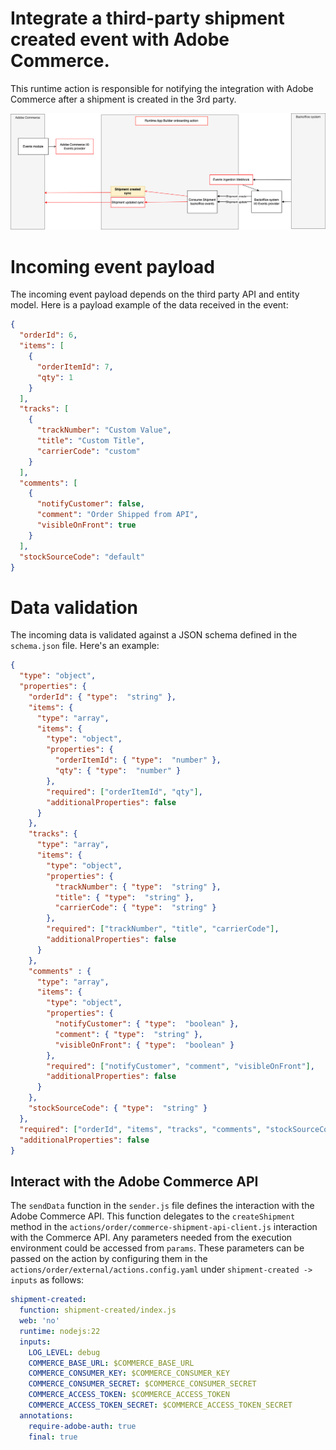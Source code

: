 # Integrate a third-party shipment created event with Adobe Commerce.
This runtime action is responsible for notifying the integration with Adobe Commerce after a shipment is created in the 3rd party.

![Alt text](ExternalShipmentCreateSync.png "Title")

# Incoming event payload
The incoming event payload depends on the third party API and entity model.
Here is a payload example of the data received in the event:
```json
{
  "orderId": 6,
  "items": [
    {
      "orderItemId": 7,
      "qty": 1
    }
  ],
  "tracks": [
    {
      "trackNumber": "Custom Value",
      "title": "Custom Title",
      "carrierCode": "custom"
    }
  ],
  "comments": [
    {
      "notifyCustomer": false,
      "comment": "Order Shipped from API",
      "visibleOnFront": true
    }
  ],
  "stockSourceCode": "default"
}
```

# Data validation
The incoming data is validated against a JSON schema defined in the `schema.json` file.
Here's an example:
```json
{
  "type": "object",
  "properties": {
    "orderId": { "type":  "string" },
    "items": {
      "type": "array",
      "items": {
        "type": "object",
        "properties": {
          "orderItemId": { "type":  "number" },
          "qty": { "type":  "number" }
        },
        "required": ["orderItemId", "qty"],
        "additionalProperties": false
      }
    },
    "tracks": {
      "type": "array",
      "items": {
        "type": "object",
        "properties": {
          "trackNumber": { "type":  "string" },
          "title": { "type":  "string" },
          "carrierCode": { "type":  "string" }
        },
        "required": ["trackNumber", "title", "carrierCode"],
        "additionalProperties": false
      }
    },
    "comments" : {
      "type": "array",
      "items": {
        "type": "object",
        "properties": {
          "notifyCustomer": { "type":  "boolean" },
          "comment": { "type":  "string" },
          "visibleOnFront": { "type":  "boolean" }
        },
        "required": ["notifyCustomer", "comment", "visibleOnFront"],
        "additionalProperties": false
      }
    },
    "stockSourceCode": { "type":  "string" }
  },
  "required": ["orderId", "items", "tracks", "comments", "stockSourceCode"],
  "additionalProperties": false
}
```

## Interact with the Adobe Commerce API
The `sendData` function in the `sender.js` file defines the interaction with the Adobe Commerce API.
This function delegates to the `createShipment` method in the `actions/order/commerce-shipment-api-client.js` interaction with the Commerce API.
Any parameters needed from the execution environment could be accessed from `params`.
These parameters can be passed on the action by configuring them in the  `actions/order/external/actions.config.yaml` under `shipment-created -> inputs` as follows:
```yaml
shipment-created:
  function: shipment-created/index.js
  web: 'no'
  runtime: nodejs:22
  inputs:
    LOG_LEVEL: debug
    COMMERCE_BASE_URL: $COMMERCE_BASE_URL
    COMMERCE_CONSUMER_KEY: $COMMERCE_CONSUMER_KEY
    COMMERCE_CONSUMER_SECRET: $COMMERCE_CONSUMER_SECRET
    COMMERCE_ACCESS_TOKEN: $COMMERCE_ACCESS_TOKEN
    COMMERCE_ACCESS_TOKEN_SECRET: $COMMERCE_ACCESS_TOKEN_SECRET
  annotations:
    require-adobe-auth: true
    final: true
```
